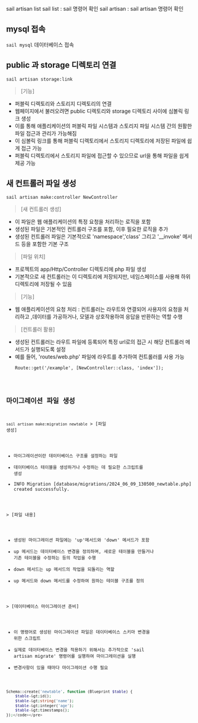 <p>sail artisan list
sail list : sail 명령어 확인
sail artisan : sail artisan 명령어 확인</p>
<h2 id="mysql-접속">mysql 접속</h2>
<p><code>sail mysql</code>
데이터베이스 접속</p>
<h2 id="public-과-storage-디렉토리-연결">public 과 storage 디렉토리 연결</h2>
<p><code>sail artisan storage:link</code></p>
<blockquote>
<p>[기능]</p>
</blockquote>
<ul>
<li>퍼블릭 디렉토리와 스토리지 디렉토리의 연결</li>
<li>웹페이지에서 불러오려면 public 디렉토리와 storage 디렉토리 사이에 심볼릭 링크 생성</li>
<li>이를 통해 애플리케이션의 퍼블릭 파일 시스템과 스토리지 파일 시스템 간의 원활한 파일 접근과 관리가 가능해짐</li>
<li>이 심볼릭 링크를 통해 퍼블릭 디렉토리에서 스토리지 디렉토리에 저장된 파일에 쉽게 접근 가능</li>
<li>퍼블릭 디렉토리에서 스토리지 파일에 접근할 수 있으므로 url을 통해 파일을 쉽게 제공 가능</li>
</ul>
<h2 id="새-컨트롤러-파일-생성">새 컨트롤러 파일 생성</h2>
<p><code>sail artisan make:controller NewController</code></p>
<blockquote>
<p>[새 컨트롤러 생성]</p>
</blockquote>
<ul>
<li>이 파일은 웹 애플리케이션의 특정 요청을 처리하는 로직을 포함</li>
<li>생성된 파일은 기본적인 컨트롤러 구조를 포함, 이후 필요한 로직을 추가</li>
<li>생성된 컨트롤러 파일은 기본적으로 'namespace','class' 그리고 '__invoke' 메서드 등을 포함한 기본 구조 </li>
</ul>
<blockquote>
<p>[파일 위치]</p>
</blockquote>
<ul>
<li>프로젝트의 app/Http/Controller 디렉토리에 php 파일 생성</li>
<li>기본적으로 새 컨트롤러는 이 디렉토리에 저장되지만, 네임스페이스를 사용해 하위 디렉토리에 저장될 수 있음</li>
</ul>
<blockquote>
<p>[기능]</p>
</blockquote>
<ul>
<li>웹 애플리케이션의 요청 처리 : 컨트롤러는 라우트와 연결되어 사용자의 요청을 처리하고 ,데이터를 가공하거나, 모델과 상호작용하여 응답을 반환하는 역할 수행</li>
</ul>
<blockquote>
<p>[컨트롤러 활용]</p>
</blockquote>
<ul>
<li>생성된 컨트롤러는 라우트 파일에 등록되어 특정 url로의 접근 시 해당 컨트롤러 메서드가 실행되도록 설정</li>
<li>예를 들어, 'routes/web.php' 파일에 라우트를 추가하여 컨트롤러를 사용 가능<pre><code>Route::get('/example', [NewController::class, 'index']);
</code></pre></li>
</ul>
<pre><code>


## 마이그레이션 파일 생성
`sail artisan make:migration newtable`
&gt; [파일 생성]
- 마이그레이션이란 데이터베이스 구조를 설정하는 파일
- 데이터베이스 테이블을 생성하거나 수정하는 데 필요한 스크립트를 생성
- INFO  Migration [database/migrations/2024_06_09_130500_newtable.php] created successfully.  

&gt; [파일 내용]
- 생성된 마이그레이션 파일에는 'up'메서드와 'down' 메서드가 포함
- up 메서드는 데이터베이스 변경을 정의하며, 새로운 테이블을 만들거나 기존 테이블을 수정하는 등의 작업을 수행
- down 메서드는 up 메서드의 작업을 되돌리는 역할
- up 메서드와 down 메서드를 수정하여 원하는 테이블 구조를 정의

&gt; [데이터베이스 마이그레이션 준비]
- 이 명령어로 생성된 마이그레이션 파일은 데이터베이스 스키마 변경을 위한 스크립트
- 실제로 데이터베이스 변경을 적용하기 위해서는 추가적으로 'sail artisan migrate' 명령어를 실행하여 마이그레이션을 실행
- 변경사항이 있을 때마다 마이그레이션 수행 필요

```php
Schema::create('newtable', function (Blueprint $table) {
    $table-&gt;id();
    $table-&gt;string('name');
    $table-&gt;integer('age');
    $table-&gt;timestamps();
});</code></pre>